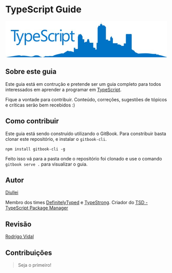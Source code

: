 
# TypeScript Guide

![](ts-guide-logo.jpg)

## Sobre este guia

Este guia está em contrução e pretende ser um guia completo para todos interessados em aprender a programar em [TypeScript](http://www.typescriptlang.org/).

Fique a vontade para contribuir. Conteúdo, correções, sugestões de tópicos e críticas serão bem recebidos :)

## Como contribuir

Este guia está sendo construído utilizando o GitBook. Para constribuir basta clonar este repositório, e instalar o `gitbook-cli`.

```shell
npm install gitbook-cli -g
```

Feito isso vá para a pasta onde o repositório foi clonado e use o comando `gitbook serve .` para visualizar o guia.

## Autor

[Diullei](https://github.com/Diullei)

Membro dos times [DefinitelyTyped](https://github.com/DefinitelyTyped) e [TypeStrong](https://github.com/typestrong). Criador do [TSD - TypeScript Package Manager](https://github.com/DefinitelyTyped/tsd)

## Revisão

[Rodrigo Vidal](https://github.com/rodrigovidal)

## Contribuições

> Seja o primeiro!

